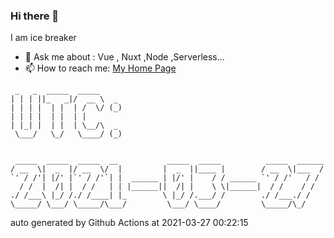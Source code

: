 ### Hi there 👋

I am ice breaker

- 💬 Ask me about : Vue , Nuxt ,Node ,Serverless...
- 📫 How to reach me: [My Home Page](https://icebreaker.top/)

```
 _   _  _____  _____     
| | | ||_   _|/  __ \  _ 
| | | |  | |  | /  \/ (_)
| | | |  | |  | |        
| |_| |  | |  | \__/\  _ 
 \___/   \_/   \____/ (_)
                         
                         
 _____  _____  _____  __           _____  _____          _____  ______
/ __  \|  _  |/ __  \/  |         |  _  ||____ |        / __  \|___  /
`' / /'| |/' |`' / /'`| |  ______ | |/' |    / / ______ `' / /'   / / 
  / /  |  /| |  / /   | | |______||  /| |    \ \|______|  / /    / /  
./ /___\ |_/ /./ /____| |_        \ |_/ /.___/ /        ./ /___./ /   
\_____/ \___/ \_____/\___/         \___/ \____/         \_____/\_/
```

auto generated by Github Actions at 2021-03-27 00:22:15
